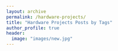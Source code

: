 ```yaml
---
layout: archive
permalink: /hardware-projects/
title: "Hardware Projects Posts by Tags"
author_profile: true
header:
  image: "images/new.jpg"
---
```

